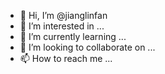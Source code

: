- 👋 Hi, I’m @jianglinfan
- 👀 I’m interested in ...
- 🌱 I’m currently learning ...
- 💞️ I’m looking to collaborate on ...
- 📫 How to reach me ...

<!---
jianglinfan/jianglinfan is a ✨ special ✨ repository because its `README.md` (this file) appears on your GitHub profile.
You can click the Preview link to take a look at your changes.
--->
